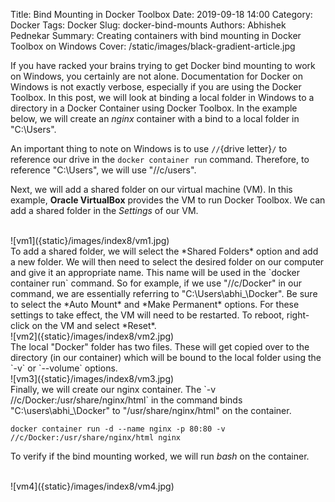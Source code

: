 Title: Bind Mounting in Docker Toolbox
Date: 2019-09-18 14:00
Category: Docker
Tags: Docker
Slug: docker-bind-mounts
Authors: Abhishek Pednekar
Summary: Creating containers with bind mounting in Docker Toolbox on Windows
Cover: /static/images/black-gradient-article.jpg

If you have racked your brains trying to get Docker bind mounting to work on Windows, you certainly are not alone. Documentation for Docker on Windows is not exactly verbose, especially if you are using the Docker Toolbox. In this post, we will look at binding a local folder in Windows to a directory in a Docker Container using Docker Toolbox. In the example below, we will create an *nginx* container with a bind to a local folder in "C:\Users".  

An important thing to note on Windows is to use `//`{drive letter}`/` to reference our drive in the `docker container run` command. Therefore, to reference "C:\Users", we will use "//c/users".  

Next, we will add a shared folder on our virtual machine (VM). In this example, **Oracle VirtualBox** provides the VM to run Docker Toolbox. We can add a shared folder in the *Settings* of our VM.  

<br/>
![vm1]({static}/images/index8/vm1.jpg)  

<br/>
To add a shared folder, we will select the *Shared Folders* option and add a new folder. We will then need to select the desired folder on our computer and give it an appropriate name. This name will be used in the `docker container run` command. So for example, if we use "//c/Docker" in our command, we are essentially referring to "C:\Users\abhi_\Docker". Be sure to select the *Auto Mount* and *Make Permanent* options. For these settings to take effect, the VM will need to be restarted. To reboot, right-click on the VM and select *Reset*.

<br/>
![vm2]({static}/images/index8/vm2.jpg)  

<br/>
The local "Docker" folder has two files. These will get copied over to the directory (in our container) which will be bound to the local folder using the `-v` or `--volume` options.  

<br/>
![vm3]({static}/images/index8/vm3.jpg)  

<br/>
Finally, we will create our nginx container. The `-v //c/Docker:/usr/share/nginx/html` in the command binds "C:\users\abhi_\Docker" to "/usr/share/nginx/html" on the container.  

`docker container run -d --name nginx -p 80:80 -v //c/Docker:/usr/share/nginx/html nginx`  

To verify if the bind mounting worked, we will run *bash* on the container.  

<br/>
![vm4]({static}/images/index8/vm4.jpg)



